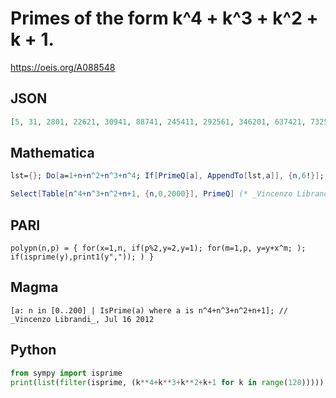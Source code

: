 # Primes of the form  k^4 \+ k^3 \+ k^2 \+ k \+ 1\.
https://oeis.org/A088548
## JSON
```JSON
[5, 31, 2801, 22621, 30941, 88741, 245411, 292561, 346201, 637421, 732541, 837931, 2625641, 3500201, 3835261, 6377551, 15018571, 16007041, 21700501, 28792661, 30397351, 35615581, 39449441, 48037081, 52822061, 78914411, 97039801, 147753211, 189004141, 195534851]
```
## Mathematica
```Mathematica
lst={}; Do[a=1+n+n^2+n^3+n^4; If[PrimeQ[a], AppendTo[lst,a]], {n,6!}]; lst (* _Vladimir Joseph Stephan Orlovsky_, Jun 02 2009 *)
```
```Mathematica
Select[Table[n^4+n^3+n^2+n+1, {n,0,2000}], PrimeQ] (* _Vincenzo Librandi_, Jul 16 2012 *)
```
## PARI
```PARI
polypn(n,p) = { for(x=1,n, if(p%2,y=2,y=1); for(m=1,p, y=y+x^m; ); if(isprime(y),print1(y",")); ) }
```
## Magma
```Magma
[a: n in [0..200] | IsPrime(a) where a is n^4+n^3+n^2+n+1]; // _Vincenzo Librandi_, Jul 16 2012
```
## Python
```Python
from sympy import isprime
print(list(filter(isprime, (k**4+k**3+k**2+k+1 for k in range(120))))) # _Michael S. Branicky_, May 31 2021
```
